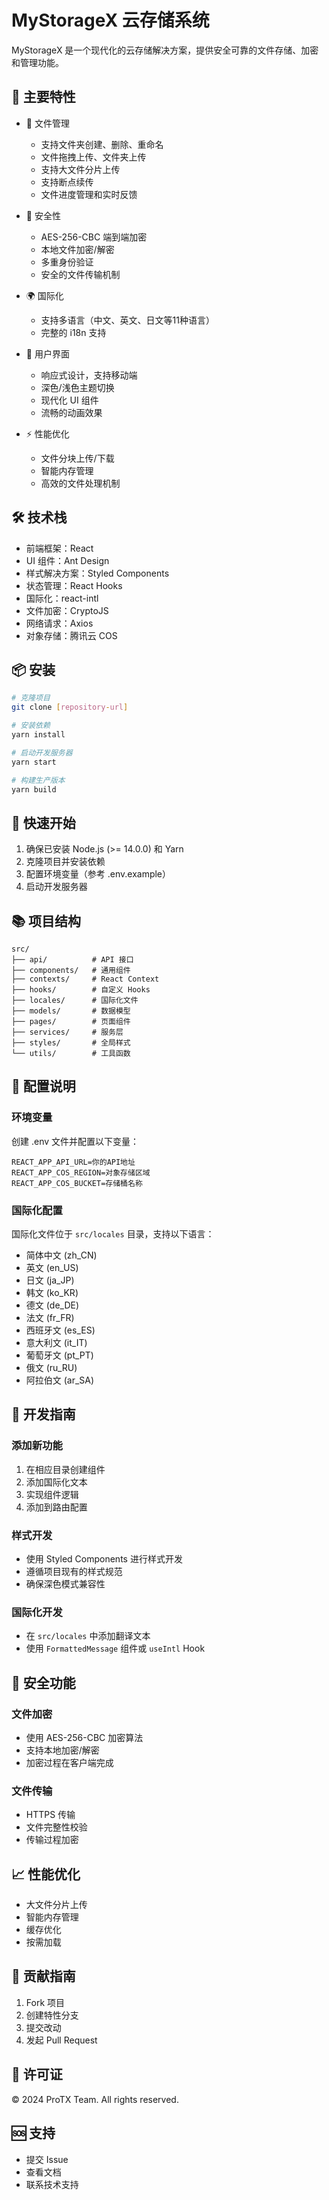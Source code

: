 # MyStorageX 云存储系统

MyStorageX 是一个现代化的云存储解决方案，提供安全可靠的文件存储、加密和管理功能。

## 🌟 主要特性

- 📁 文件管理
  - 支持文件夹创建、删除、重命名
  - 文件拖拽上传、文件夹上传
  - 支持大文件分片上传
  - 支持断点续传
  - 文件进度管理和实时反馈

- 🔐 安全性
  - AES-256-CBC 端到端加密
  - 本地文件加密/解密
  - 多重身份验证
  - 安全的文件传输机制

- 🌍 国际化
  - 支持多语言（中文、英文、日文等11种语言）
  - 完整的 i18n 支持

- 🎨 用户界面
  - 响应式设计，支持移动端
  - 深色/浅色主题切换
  - 现代化 UI 组件
  - 流畅的动画效果

- ⚡ 性能优化
  - 文件分块上传/下载
  - 智能内存管理
  - 高效的文件处理机制

## 🛠️ 技术栈

- 前端框架：React
- UI 组件：Ant Design
- 样式解决方案：Styled Components
- 状态管理：React Hooks
- 国际化：react-intl
- 文件加密：CryptoJS
- 网络请求：Axios
- 对象存储：腾讯云 COS

## 📦 安装

```bash
# 克隆项目
git clone [repository-url]

# 安装依赖
yarn install

# 启动开发服务器
yarn start

# 构建生产版本
yarn build
```

## 🚀 快速开始

1. 确保已安装 Node.js (>= 14.0.0) 和 Yarn
2. 克隆项目并安装依赖
3. 配置环境变量（参考 .env.example）
4. 启动开发服务器

## 📚 项目结构

```
src/
├── api/          # API 接口
├── components/   # 通用组件
├── contexts/     # React Context
├── hooks/        # 自定义 Hooks
├── locales/      # 国际化文件
├── models/       # 数据模型
├── pages/        # 页面组件
├── services/     # 服务层
├── styles/       # 全局样式
└── utils/        # 工具函数
```

## 🔧 配置说明

### 环境变量

创建 .env 文件并配置以下变量：

```env
REACT_APP_API_URL=你的API地址
REACT_APP_COS_REGION=对象存储区域
REACT_APP_COS_BUCKET=存储桶名称
```

### 国际化配置

国际化文件位于 `src/locales` 目录，支持以下语言：

- 简体中文 (zh_CN)
- 英文 (en_US)
- 日文 (ja_JP)
- 韩文 (ko_KR)
- 德文 (de_DE)
- 法文 (fr_FR)
- 西班牙文 (es_ES)
- 意大利文 (it_IT)
- 葡萄牙文 (pt_PT)
- 俄文 (ru_RU)
- 阿拉伯文 (ar_SA)

## 📝 开发指南

### 添加新功能

1. 在相应目录创建组件
2. 添加国际化文本
3. 实现组件逻辑
4. 添加到路由配置

### 样式开发

- 使用 Styled Components 进行样式开发
- 遵循项目现有的样式规范
- 确保深色模式兼容性

### 国际化开发

- 在 `src/locales` 中添加翻译文本
- 使用 `FormattedMessage` 组件或 `useIntl` Hook

## 🔐 安全功能

### 文件加密

- 使用 AES-256-CBC 加密算法
- 支持本地加密/解密
- 加密过程在客户端完成

### 文件传输

- HTTPS 传输
- 文件完整性校验
- 传输过程加密

## 📈 性能优化

- 大文件分片上传
- 智能内存管理
- 缓存优化
- 按需加载

## 🤝 贡献指南

1. Fork 项目
2. 创建特性分支
3. 提交改动
4. 发起 Pull Request

## 📄 许可证

© 2024 ProTX Team. All rights reserved.

## 🆘 支持

- 提交 Issue
- 查看文档
- 联系技术支持
